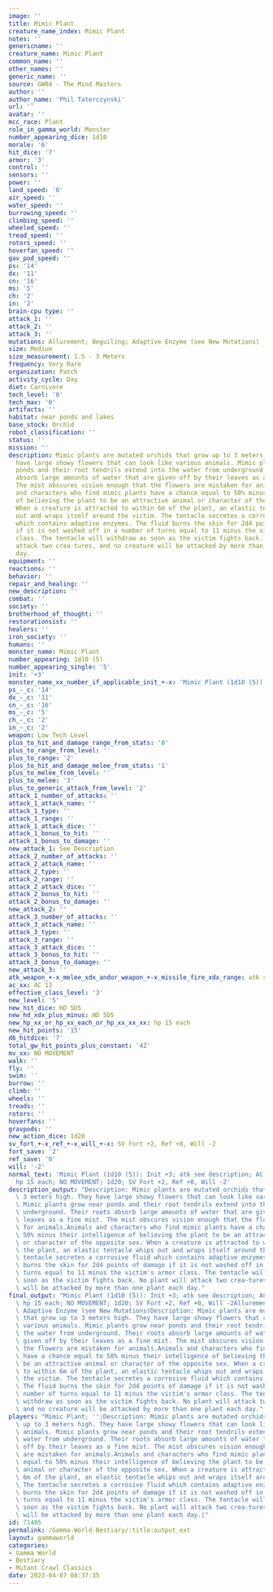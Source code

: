 ```yaml
---
image: ''
title: Mimic Plant
creature_name_index: Mimic Plant
notes: ''
genericname: ''
creature_name: Mimic Plant
common_name: ''
other_names: ''
generic_name: ''
source: GW04 - The Mind Masters
author: ''
author_name: 'Phil Taterczynski'
url: ''
avatar: ''
mcc_race: Plant
role_in_gamma_world: Monster
number_appearing_dice: 1d10
morale: '6'
hit_dice: '7'
armor: '3'
control: ''
sensors: ''
power: ''
land_speed: '0'
air_speed: ''
water_speed: ''
burrowing_speed: ''
climbing_speed: ''
wheeled_speed: ''
tread_speed: ''
rotors_speed: ''
hoverfan_speed: ''
gav_pod_speed: ''
ps: '14'
dx: '11'
cn: '16'
ms: '5'
ch: '2'
in: '2'
brain-cpu type: ''
attack_1: ''
attack_2: ''
attack_3: ''
mutations: Allurement; Beguiling; Adaptive Enzyme (see New Mutations)
size: Medium
size_measurement: 1.5 - 3 Meters
frequency: Very Rare
organization: Patch
activity_cycle: Day
diet: Carnivore
tech_level: '0'
tech_max: '0'
artifacts: ''
habitat: near ponds and lakes
base_stock: Orchid
robot_classification: ''
status: ''
mission: ''
description: Mimic plants are mutated orchids that grow up to 3 meters high. They
  have large showy flowers that can look like various animals. Mimic plants grow near
  ponds and their root tendrils extend into the water from underground. Their roots
  absorb large amounts of water that are given off by their leaves as a fine mist.
  The mist obscures vision enough that the flowers are mistaken for animals.Animals
  and characters who find mimic plants have a chance equal to 50% minus their intelligence
  of believing the plant to be an attractive animal or character of the opposite sex.
  When a creature is attracted to within 6m of the plant, an elastic tentacle whips
  out and wraps itself around the victim. The tentacle secretes a corrosive fluid
  which contains adaptive enzymes. The fluid burns the skin for 2d4 points of damage
  if it is not washed off in a number of turns equal to 11 minus the victim's armor
  class. The tentacle will withdraw as soon as the victim fights back. No plant will
  attack two crea-tures, and no creature will be attacked by more than one plant each
  day.
equipment: ''
reactions: ''
behavior: ''
repair_and_healing: ''
new_description: ''
combat: ''
society: ''
brotherhood_of_thought: ''
restorationsist: ''
healers: ''
iron_society: ''
humans: ''
monster_name: Mimic Plant
number_appearing: 1d10 (5)
number_appearing_single: '5'
init: '+3'
monster_name_xx_number_if_applicable_init_+-x: 'Mimic Plant (1d10 (5)): Init +3'
ps_-_c: '14'
dx_-_c: '11'
cn_-_c: '16'
ms_-_c: '5'
ch_-_c: '2'
in_-_c: '2'
weapon: Low Tech Level
plus_to_hit_and_damage_range_from_stats: '0'
plus_to_range_from_level: ''
plus_to_range: '2'
plus_to_hit_and_damage_melee_from_stats: '1'
plus_to_melee_from_level: ''
plus_to_melee: '3'
plus_to_generic_attack_from_level: '2'
attack_1_number_of_attacks: ''
attack_1_attack_name: ''
attack_1_type: ''
attack_1_range: ''
attack_1_attack_dice: ''
attack_1_bonus_to_hit: ''
attack_1_bonus_to_damage: ''
new_attack_1: See Description
attack_2_number_of_attacks: ''
attack_2_attack_name: ''
attack_2_type: ''
attack_2_range: ''
attack_2_attack_dice: ''
attack_2_bonus_to_hit: ''
attack_2_bonus_to_damage: ''
new_attack_2: ''
attack_3_number_of_attacks: ''
attack_3_attack_name: ''
attack_3_type: ''
attack_3_range: ''
attack_3_attack_dice: ''
attack_3_bonus_to_hit: ''
attack_3_bonus_to_damage: ''
new_attack_3: ''
atk_weapon_+-x_melee_xdx_andor_weapon_+-x_missile_fire_xdx_range: atk see description
ac_xx: AC 13
effective_class_level: '3'
new_level: '5'
new_hit_dice: HD 5D5
new_hd_xdx_plus_minus: HD 5D5
new_hp_xx_or_hp_xx_each_or_hp_xx_xx_xx: hp 15 each
new_hit_points: '15'
d6_hitdice: '7'
total_gw_hit_points_plus_constant: '42'
mv_xx: NO MOVEMENT
walk: ''
fly: ''
swim: ''
burrow: ''
climb: ''
wheels: ''
treads: ''
rotors: ''
hoverfans: ''
gravpods: ''
new_action_dice: 1d20
sv_fort_+-x_ref_+-x_will_+-x: SV Fort +2, Ref +0, Will -2
fort_save: '2'
ref_save: '0'
will: '-2'
normal_text: 'Mimic Plant (1d10 (5)): Init +3; atk see description; AC 13; HD 5D5
  hp 15 each; NO MOVEMENT; 1d20; SV Fort +2, Ref +0, Will -2'
description_output: "Description: Mimic plants are mutated orchids that grow up to\
  \ 3 meters high. They have large showy flowers that can look like various animals.\
  \ Mimic plants grow near ponds and their root tendrils extend into the water from\
  \ underground. Their roots absorb large amounts of water that are given off by their\
  \ leaves as a fine mist. The mist obscures vision enough that the flowers are mistaken\
  \ for animals.Animals and characters who find mimic plants have a chance equal to\
  \ 50% minus their intelligence of believing the plant to be an attractive animal\
  \ or character of the opposite sex. When a creature is attracted to within 6m of\
  \ the plant, an elastic tentacle whips out and wraps itself around the victim. The\
  \ tentacle secretes a corrosive fluid which contains adaptive enzymes. The fluid\
  \ burns the skin for 2d4 points of damage if it is not washed off in a number of\
  \ turns equal to 11 minus the victim's armor class. The tentacle will withdraw as\
  \ soon as the victim fights back. No plant will attack two crea-tures, and no creature\
  \ will be attacked by more than one plant each day."
final_output: "Mimic Plant (1d10 (5)): Init +3; atk see description; AC 13; HD 5D5\
  \ hp 15 each; NO MOVEMENT; 1d20; SV Fort +2, Ref +0, Will -2Allurement; Beguiling;\
  \ Adaptive Enzyme (see New Mutations)Description: Mimic plants are mutated orchids\
  \ that grow up to 3 meters high. They have large showy flowers that can look like\
  \ various animals. Mimic plants grow near ponds and their root tendrils extend into\
  \ the water from underground. Their roots absorb large amounts of water that are\
  \ given off by their leaves as a fine mist. The mist obscures vision enough that\
  \ the flowers are mistaken for animals.Animals and characters who find mimic plants\
  \ have a chance equal to 50% minus their intelligence of believing the plant to\
  \ be an attractive animal or character of the opposite sex. When a creature is attracted\
  \ to within 6m of the plant, an elastic tentacle whips out and wraps itself around\
  \ the victim. The tentacle secretes a corrosive fluid which contains adaptive enzymes.\
  \ The fluid burns the skin for 2d4 points of damage if it is not washed off in a\
  \ number of turns equal to 11 minus the victim's armor class. The tentacle will\
  \ withdraw as soon as the victim fights back. No plant will attack two crea-tures,\
  \ and no creature will be attacked by more than one plant each day."
players: "Mimic Plant; '';Description: Mimic plants are mutated orchids that grow\
  \ up to 3 meters high. They have large showy flowers that can look like various\
  \ animals. Mimic plants grow near ponds and their root tendrils extend into the\
  \ water from underground. Their roots absorb large amounts of water that are given\
  \ off by their leaves as a fine mist. The mist obscures vision enough that the flowers\
  \ are mistaken for animals.Animals and characters who find mimic plants have a chance\
  \ equal to 50% minus their intelligence of believing the plant to be an attractive\
  \ animal or character of the opposite sex. When a creature is attracted to within\
  \ 6m of the plant, an elastic tentacle whips out and wraps itself around the victim.\
  \ The tentacle secretes a corrosive fluid which contains adaptive enzymes. The fluid\
  \ burns the skin for 2d4 points of damage if it is not washed off in a number of\
  \ turns equal to 11 minus the victim's armor class. The tentacle will withdraw as\
  \ soon as the victim fights back. No plant will attack two crea-tures, and no creature\
  \ will be attacked by more than one plant each day.|"
id: 71405
permalink: /Gamma-World-Bestiary/:title:output_ext
layout: gammaworld
categories:
- Gamma World
- Bestiary
- Mutant Crawl Classics
date: 2023-04-07 08:37:35
---
```

